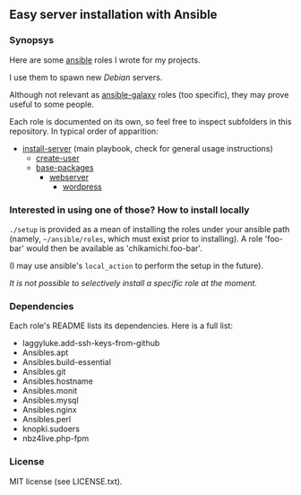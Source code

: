 Easy server installation with Ansible
-------------------------------------

### Synopsys

Here are some [ansible](http://www.ansible.com) roles I wrote for my projects.

I use them to spawn new *Debian* servers.

Although not relevant as [ansible-galaxy](https://galaxy.ansible.com/)
roles (too specific), they may prove useful to some people.

Each role is documented on its own, so feel free to inspect subfolders in this
repository. In typical order of apparition:

* [install-server](https://github.com/chikamichi/my-ansible-galaxy/tree/master/install-server) (main playbook, check for general usage instructions)
    * [create-user](https://github.com/chikamichi/my-ansible-galaxy/tree/master/create-user)
    * [base-packages](https://github.com/chikamichi/my-ansible-galaxy/tree/master/base-packages)
        * [webserver](https://github.com/chikamichi/my-ansible-galaxy/tree/master/webserver)
            * [wordpress](https://github.com/chikamichi/my-ansible-galaxy/tree/master/wordpress)

### Interested in using one of those? How to install locally

`./setup` is provided as a mean of installing the roles under your ansible path
(namely, `~/ansible/roles`, which must exist prior to installing). A role 'foo-bar'
would then be available as 'chikamichi.foo-bar'.

(I may use ansible's `local_action` to perform the setup in the future).

*It is not possible to selectively install a specific role at the moment.*

### Dependencies

Each role's README lists its dependencies. Here is a full list:

* laggyluke.add-ssh-keys-from-github
* Ansibles.apt
* Ansibles.build-essential
* Ansibles.git
* Ansibles.hostname
* Ansibles.monit
* Ansibles.mysql
* Ansibles.nginx
* Ansibles.perl
* knopki.sudoers
* nbz4live.php-fpm

### License

MIT license (see LICENSE.txt).
